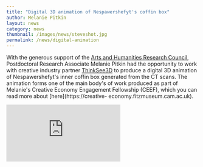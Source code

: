 ```yaml
---
title: "Digital 3D animation of Nespawershefyt's coffin box"
author: Melanie Pitkin
layout: news
category: news
thumbnail: /images/news/steveshot.jpg
permalink: /news/digital-animation
---
```

With the generous support of the [Arts and Humanities Research Council](https://ahrc.ukri.org), Postdoctoral Research Associate Melanie
Pitkin had the opportunity to work with creative industry partner [ThinkSee3D](https://www.thinksee3d.com) to produce a digital 3D
animation of Nespawershefyt's inner coffin box generated from the CT scans. The animation forms one of the main body's of work produced as
part of Melanie's Creative Economy Engagement Fellowship (CEEF), which you can read more about [here](https://creative-
economy.fitzmuseum.cam.ac.uk).
<div class="ratio ratio-16x9">
<iframe src="https://player.vimeo.com/video/356279697"  frameborder="0" allow="autoplay; fullscreen" allowfullscreen></iframe>
</div>
